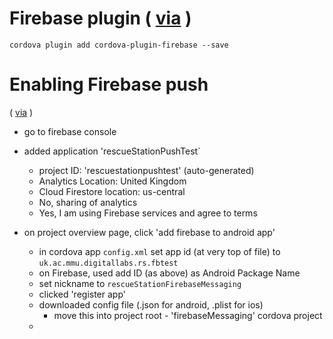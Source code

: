 # Firebase plugin ( [via](https://github.com/arnesson/cordova-plugin-firebase) )
`cordova plugin add cordova-plugin-firebase --save` 

# Enabling Firebase push

( [via](https://medium.com/@felipepucinelli/how-to-add-push-notifications-in-your-cordova-application-using-firebase-69fac067e821) )

- go to firebase console
- added application 'rescueStationPushTest`
	- project ID: 'rescuestationpushtest' (auto-generated)
	- Analytics Location: United Kingdom
	- Cloud Firestore location: us-central
	- No, sharing of analytics
	- Yes, I am using Firebase services and agree to terms

- on project overview page, click 'add firebase to android app'
	- in cordova app `config.xml` set app id (at very top of file) to `uk.ac.mmu.digitallabs.rs.fbtest`
	- on Firebase, used add ID (as above) as Android Package Name
	- set nickname to `rescueStationFirebaseMessaging`
	- clicked 'register app'
	- downloaded config file (.json for android, .plist for ios)
		- move this into project root - 'firebaseMessaging' cordova project
	- 